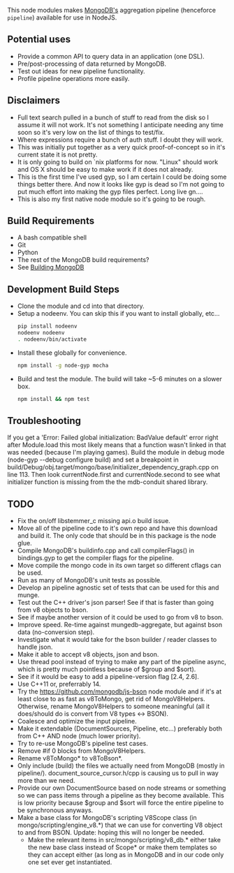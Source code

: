 This node modules makes [MongoDB's](http://mongodb.org) aggregation pipeline
(henceforce `pipeline`) available for use in NodeJS.

Potential uses
------------------
* Provide a common API to query data in an application (one DSL).
* Pre/post-processing of data returned by MongoDB.
* Test out ideas for new pipeline functionality.
* Profile pipeline operations more easily.

Disclaimers
---------------
* Full text search pulled in a bunch of stuff to read from the disk so I
  assume it will not work.  It's not something I anticipate needing any time
  soon so it's very low on the list of things to test/fix.
* Where expressions require a bunch of auth stuff.  I doubt they will work.
* This was initially put together as a very quick proof-of-concept so in it's
  current state it is not pretty.
* It is only going to build on `nix platforms for now.  "Linux" should work
  and OS X should be easy to make work if it does not already.
* This is the first time I've used gyp, so I am certain I could be doing some
  things better there.  And now it looks like gyp is dead so I'm not going to
  put much effort into making the gyp files perfect.  Long live gn....
* This is also my first native node module so it's going to be rough.

Build Requirements
-------------------------
* A bash compatible shell
* Git
* Python
* The rest of the MongoDB build requirements?
*  See [Building MongoDB](http://www.mongodb.org/about/contributors/tutorial/build-mongodb-from-source/)

Development Build Steps
---------------------------------------
* Clone the module and cd into that directory.
* Setup a nodeenv.  You can skip this if you want to install globally, etc...
  ```sh
  pip install nodeenv
  nodeenv nodeenv
  . nodeenv/bin/activate
  ```
* Install these globally for convenience.
  ```sh
  npm install -g node-gyp mocha
  ```
* Build and test the module.  The build will take ~5-6 minutes on a slower box.
  ```sh
  npm install && npm test
  ```

Troubleshooting
--------------------------
If you get a 'Error: Failed global initialization: BadValue default' error
right after Module.load this most likely means that a function wasn't linked
in that was needed (because I'm playing games).  Build the module in debug
mode (node-gyp --debug configure build) and set a breakpoint in
build/Debug/obj.target/mongo/base/initializer_dependency_graph.cpp on
line 113.  Then look currentNode.first and currentNode.second to see what
initializer function is missing from the the mdb-conduit shared library.

TODO
--------
* Fix the on/off libstemmer_c missing api.o build issue.
* Move all of the pipeline code to it's own repo and have this download and
  build it.  The only code that should be in this package is the node glue.
*  Compile MongoDB's buildinfo.cpp and
   call compilerFlags() in bindings.gyp to get the compiler flags for the
   pipeline.
* Move compile the mongo code in its own target so different cflags can be
   used.
* Run as many of MongoDB's unit tests as possible.
* Develop an pipeline agnostic set of tests that can be used for this and munge.
* Test out the C++ driver's json parser!  See if that is faster than going from
  v8 objects to bson.
*   See if maybe another version of it could be used to go from v8 to bson.
* Improve speed.  Re-time against mungedb-aggregate, but against bson data
  (no-conversion step).
*  Investigate what it would take for the bson builder / reader classes to
   handle json.
* Make it able to accept v8 objects, json and bson.
* Use thread pool instead of trying to make any part of the pipeline async,
  which is pretty much pointless because of $group and $sort).
* See if it would be easy to add a pipeline-version flag [2.4, 2.6].
* Use C++11 or, preferrably 14.
* Try the https://github.com/mongodb/js-bson node module and if it's at least
  close to as fast as v8ToMongo, get rid of MongoV8Helpers. Otherwise, rename
  MongoV8Helpers to someone meaningful (all it does/should do is convert from
  V8 types <-> BSON).
* Coalesce and optimize the input pipeline.
* Make it extendable (DocumentSources, Pipeline, etc...) preferably both from
  C++ AND node (much lower priority).
* Try to re-use MongoDB's pipeline test cases.
* Remove #if 0 blocks from MongoV8Helpers.
* Rename v8ToMongo* to v8ToBson*.
* Only include (build) the files we actually need from MongoDB (mostly in
  pipeline/).  document_source_cursor.h/cpp is causing us to pull in way more
  than we need.
* Provide our own DocumentSource based on node streams or something so we can
  pass items through a pipeline as they become available.  This is low priority
  because $group and $sort will force the entire pipeline to be synchronous
  anyways.
* Make a base class for MongoDB's scripting V8Scope class
  (in mongo/scripting/engine_v8.*) that we can use for converting V8 object to
  and from BSON.  Update: hoping this will no longer be needed.
  - Make the relevant items in src/mongo/scripting/v8_db.* either take the new
    base class instead of Scope* or make them templates so they can accept
    either (as long as in MongoDB and in our code only one set ever get
    instantiated.
